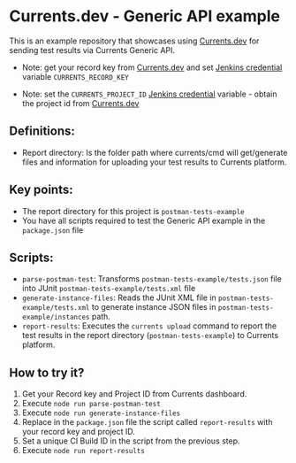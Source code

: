 # Currents.dev - Generic API example

This is an example repository that showcases using [Currents.dev](https://currents.dev) for sending test results via Currents Generic API.


- Note: get your record key from [Currents.dev](https://app.currents.dev) and set [Jenkins credential](https://www.jenkins.io/doc/book/security/credentials/) variable `CURRENTS_RECORD_KEY`

- Note: set the `CURRENTS_PROJECT_ID` [Jenkins credential](https://www.jenkins.io/doc/book/security/credentials/) variable - obtain the project id from [Currents.dev](https://app.currents.dev)

## Definitions:
- Report directory: Is the folder path where currents/cmd will get/generate files and information for uploading your test results to Currents platform.


## Key points:
- The report directory for this project is `postman-tests-example`
- You have all scripts required to test the Generic API example in the `package.json` file

## Scripts:
- `parse-postman-test`: Transforms `postman-tests-example/tests.json` file into JUnit `postman-tests-example/tests.xml` file
- `generate-instance-files`: Reads the JUnit XML file in `postman-tests-example/tests.xml` to generate instance JSON files in `postman-tests-example/instances` path.
- `report-results`: Executes the `currents upload` command to report the test results in the report directory (`postman-tests-example`) to Currents platform.

## How to try it?
1. Get your Record key and Project ID from Currents dashboard.
2. Execute `node run parse-postman-test`
3. Execute `node run generate-instance-files`
4. Replace in the `package.json` file the script called `report-results` with your record key and project ID.
5. Set a unique CI Build ID in the script from the previous step.
6. Execute `node run report-results`